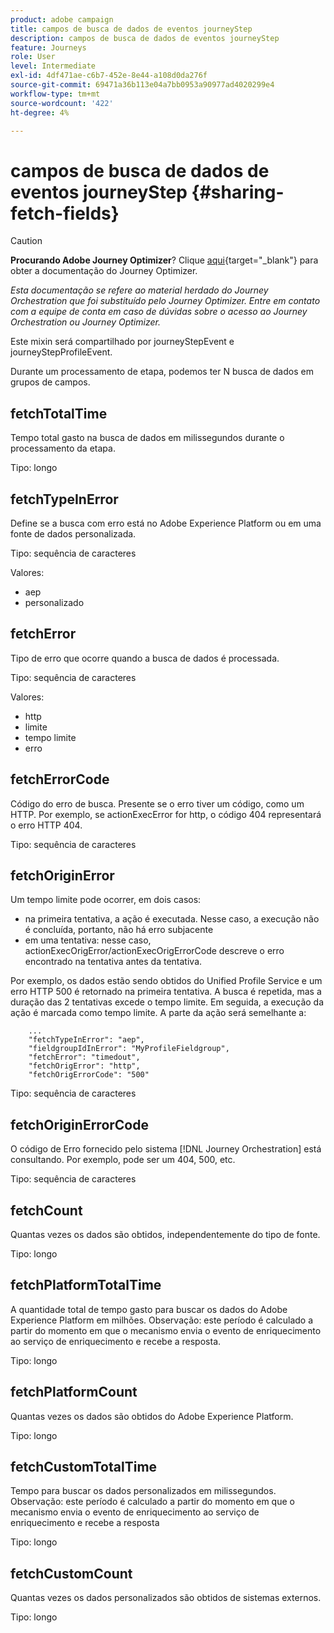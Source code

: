 ```yaml
---
product: adobe campaign
title: campos de busca de dados de eventos journeyStep
description: campos de busca de dados de eventos journeyStep
feature: Journeys
role: User
level: Intermediate
exl-id: 4df471ae-c6b7-452e-8e44-a108d0da276f
source-git-commit: 69471a36b113e04a7bb0953a90977ad4020299e4
workflow-type: tm+mt
source-wordcount: '422'
ht-degree: 4%

---
```


# campos de busca de dados de eventos journeyStep {#sharing-fetch-fields}


>[!CAUTION]
>
>**Procurando Adobe Journey Optimizer**? Clique [aqui](https://experienceleague.adobe.com/pt-br/docs/journey-optimizer/using/ajo-home){target="_blank"} para obter a documentação do Journey Optimizer.
>
>
>_Esta documentação se refere ao material herdado do Journey Orchestration que foi substituído pelo Journey Optimizer. Entre em contato com a equipe de conta em caso de dúvidas sobre o acesso ao Journey Orchestration ou Journey Optimizer._


Este mixin será compartilhado por journeyStepEvent e journeyStepProfileEvent.

Durante um processamento de etapa, podemos ter N busca de dados em grupos de campos.

## fetchTotalTime

Tempo total gasto na busca de dados em milissegundos durante o processamento da etapa.

Tipo: longo

## fetchTypeInError

Define se a busca com erro está no Adobe Experience Platform ou em uma fonte de dados personalizada.

Tipo: sequência de caracteres

Valores:
* aep
* personalizado

## fetchError

Tipo de erro que ocorre quando a busca de dados é processada.

Tipo: sequência de caracteres

Valores:
* http
* limite
* tempo limite
* erro

## fetchErrorCode

Código do erro de busca. Presente se o erro tiver um código, como um HTTP. Por exemplo, se actionExecError for http, o código 404 representará o erro HTTP 404.

Tipo: sequência de caracteres

## fetchOriginError

Um tempo limite pode ocorrer, em dois casos:

* na primeira tentativa, a ação é executada. Nesse caso, a execução não é concluída, portanto, não há erro subjacente
* em uma tentativa: nesse caso, actionExecOrigError/actionExecOrigErrorCode descreve o erro encontrado na tentativa antes da tentativa.

Por exemplo, os dados estão sendo obtidos do Unified Profile Service e um erro HTTP 500 é retornado na primeira tentativa. A busca é repetida, mas a duração das 2 tentativas excede o tempo limite. Em seguida, a execução da ação é marcada como tempo limite. A parte da ação será semelhante a:

```
    ...
    "fetchTypeInError": "aep",
    "fieldgroupIdInError": "MyProfileFieldgroup",
    "fetchError": "timedout",
    "fetchOrigError": "http",
    "fetchOrigErrorCode": "500"
```

Tipo: sequência de caracteres

## fetchOriginErrorCode

O código de Erro fornecido pelo sistema [!DNL Journey Orchestration] está consultando. Por exemplo, pode ser um 404, 500, etc.

Tipo: sequência de caracteres

## fetchCount

Quantas vezes os dados são obtidos, independentemente do tipo de fonte.

Tipo: longo

## fetchPlatformTotalTime

A quantidade total de tempo gasto para buscar os dados do Adobe Experience Platform em milhões. Observação: este período é calculado a partir do momento em que o mecanismo envia o evento de enriquecimento ao serviço de enriquecimento e recebe a resposta.

Tipo: longo

## fetchPlatformCount

Quantas vezes os dados são obtidos do Adobe Experience Platform.

Tipo: longo

## fetchCustomTotalTime

Tempo para buscar os dados personalizados em milissegundos. Observação: este período é calculado a partir do momento em que o mecanismo envia o evento de enriquecimento ao serviço de enriquecimento e recebe a resposta

Tipo: longo

## fetchCustomCount

Quantas vezes os dados personalizados são obtidos de sistemas externos.

Tipo: longo
